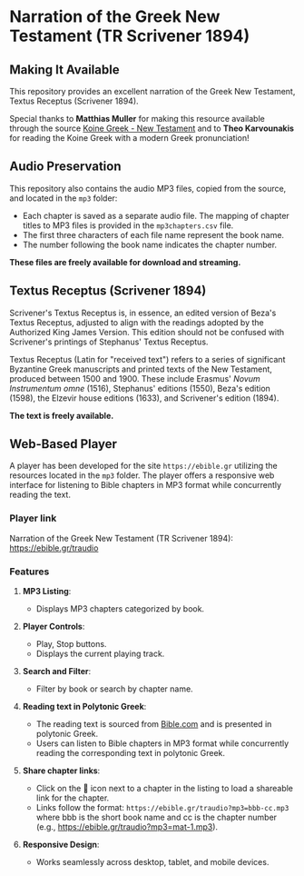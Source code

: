 # Narration of the Greek New Testament (TR Scrivener 1894)

## Making It Available

This repository provides an excellent narration of the Greek New Testament, Textus Receptus (Scrivener 1894).

Special thanks to **Matthias Muller** for making this resource available through the source [Koine Greek - New Testament](https://www.dropbox.com/scl/fo/c0wxgykojilc1jm4lun7v/ADA-i2dRR62rcrQ6pG2Ekb0?rlkey=u7v7dkl9lu38ogvopsiqh206l&e=1) and to **Theo Karvounakis** for reading the Koine Greek with a modern Greek pronunciation!

## Audio Preservation

This repository also contains the audio MP3 files, copied from the source, and located in the `mp3` folder:

- Each chapter is saved as a separate audio file. The mapping of chapter titles to MP3 files is provided in the `mp3chapters.csv` file.
- The first three characters of each file name represent the book name.
- The number following the book name indicates the chapter number.

**These files are freely available for download and streaming.**

## Textus Receptus (Scrivener 1894)

Scrivener's Textus Receptus is, in essence, an edited version of Beza's Textus Receptus, adjusted to align with the readings adopted by the Authorized King James Version. This edition should not be confused with Scrivener's printings of Stephanus' Textus Receptus.

Textus Receptus (Latin for "received text") refers to a series of significant Byzantine Greek manuscripts and printed texts of the New Testament, produced between 1500 and 1900. These include Erasmus' *Novum Instrumentum omne* (1516), Stephanus' editions (1550), Beza's edition (1598), the Elzevir house editions (1633), and Scrivener's edition (1894).

**The text is freely available.**

## Web-Based Player

A player has been developed for the site `https://ebible.gr` utilizing the resources located in the `mp3` folder. The player offers a responsive web interface for listening to Bible chapters in MP3 format while concurrently reading the text.

### Player link

Narration of the Greek New Testament (TR Scrivener 1894): <a href="https://ebible.gr/traudio" target="_blank">https://ebible.gr/traudio</a>

### Features
1. **MP3 Listing**:
   - Displays MP3 chapters categorized by book.
     
2. **Player Controls**:
   - Play, Stop buttons.
   - Displays the current playing track.

3. **Search and Filter**:
   - Filter by book or search by chapter name.

4. **Reading text in Polytonic Greek**:  
   - The reading text is sourced from <a href="https://www.bible.com/bible/183/MAT.1.TR1894" target="_blank">Bible.com</a> and is presented in polytonic Greek.
   - Users can listen to Bible chapters in MP3 format while concurrently reading the corresponding text in polytonic Greek.
     
5. **Share chapter links**:
   - Click on the 🔗 icon next to a chapter in the listing to load a shareable link for the chapter.
   - Links follow the format: `https://ebible.gr/traudio?mp3=bbb-cc.mp3` where bbb is the short book name and cc is the chapter number (e.g., https://ebible.gr/traudio?mp3=mat-1.mp3).

6. **Responsive Design**:
   - Works seamlessly across desktop, tablet, and mobile devices.
  
     



